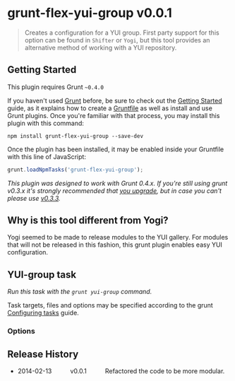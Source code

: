 # grunt-flex-yui-group v0.0.1

> Creates a configuration for a YUI group. First party support for this option can be found in `Shifter` or `Yogi`, but this tool provides an alternative method of working with a YUI repository.


## Getting Started
This plugin requires Grunt `~0.4.0`

If you haven't used [Grunt](http://gruntjs.com/) before, be sure to check out the [Getting Started](http://gruntjs.com/getting-started) guide, as it explains how to create a [Gruntfile](http://gruntjs.com/sample-gruntfile) as well as install and use Grunt plugins. Once you're familiar with that process, you may install this plugin with this command:

```shell
npm install grunt-flex-yui-group --save-dev
```

Once the plugin has been installed, it may be enabled inside your Gruntfile with this line of JavaScript:

```js
grunt.loadNpmTasks('grunt-flex-yui-group');
```

*This plugin was designed to work with Grunt 0.4.x. If you're still using grunt v0.3.x it's strongly recommended that [you upgrade](http://gruntjs.com/upgrading-from-0.3-to-0.4), but in case you can't please use [v0.3.3](https://github.com/gruntjs/grunt-flex-handlebars/tree/grunt-0.3-stable).*


## Why is this tool different from Yogi?

Yogi seemed to be made to release modules to the YUI gallery. For modules that will not be released in this fashion, this grunt plugin enables easy YUI configuration.

## YUI-group task
_Run this task with the `grunt yui-group` command._

Task targets, files and options may be specified according to the grunt [Configuring tasks](http://gruntjs.com/configuring-tasks) guide.

### Options




## Release History
 
 * 2014-02-13   v0.0.1   Refactored the code to be more modular.
